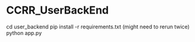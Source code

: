 # CCRR_UserBackEnd


cd user_backend
pip install -r requirements.txt (might need to rerun twice)
python app.py